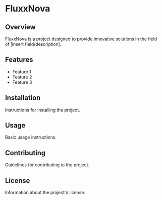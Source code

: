# FluxxNova

## Overview
FluxxNova is a project designed to provide innovative solutions in the field of [insert field/description].

## Features
- Feature 1
- Feature 2
- Feature 3

## Installation
Instructions for installing the project.

## Usage
Basic usage instructions.

## Contributing
Guidelines for contributing to the project.

## License
Information about the project's license.